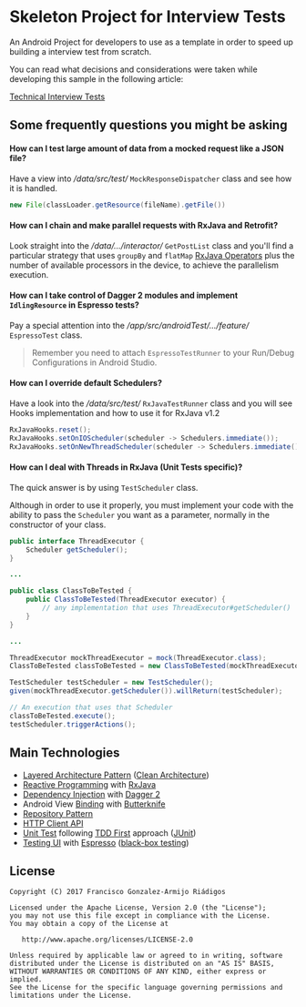 # Skeleton Project for Interview Tests

An Android Project for developers to use as a template in order to speed up building
a interview test from scratch.

You can read what decisions and considerations were taken while developing this sample in
the following article:

[Technical Interview Tests](https://medium.com/@kuassivi/technical-interview-tests-2b4794aa0070)



Some frequently questions you might be asking
-

#### How can I test large amount of data from a mocked request like a JSON file?

Have a view into _/data/src/test/_ `MockResponseDispatcher` class and see how it is handled.

```java
new File(classLoader.getResource(fileName).getFile())
```

#### How can I chain and make parallel requests with RxJava and Retrofit?

Look straight into the _/data/.../interactor/_ `GetPostList` class and you'll find a particular strategy
that uses `groupBy` and `flatMap` [RxJava Operators][16] plus the number of available
processors in the device, to achieve the parallelism execution.

#### How can I take control of Dagger 2 modules and implement `IdlingResource` in Espresso tests?

Pay a special attention into the _/app/src/androidTest/.../feature/_ `EspressoTest` class.

> Remember you need to attach `EspressoTestRunner` to your Run/Debug Configurations in Android Studio.

#### How can I override default Schedulers?

Have a look into the _/data/src/test/_ `RxJavaTestRunner` class and you will see Hooks implementation
and how to use it for RxJava v1.2

```java
RxJavaHooks.reset();
RxJavaHooks.setOnIOScheduler(scheduler -> Schedulers.immediate());
RxJavaHooks.setOnNewThreadScheduler(scheduler -> Schedulers.immediate());
```

#### How can I deal with Threads in RxJava (Unit Tests specific)?

The quick answer is by using `TestScheduler` class.

Although in order to use it properly, you must implement your code with the ability
to pass the `Scheduler` you want as a parameter, normally in the constructor of your class.

```java
public interface ThreadExecutor {
    Scheduler getScheduler();
}

...

public class ClassToBeTested {
    public ClassToBeTested(ThreadExecutor executor) {
        // any implementation that uses ThreadExecutor#getScheduler()
    }
}

...

ThreadExecutor mockThreadExecutor = mock(ThreadExecutor.class);
ClassToBeTested classToBeTested = new ClassToBeTested(mockThreadExecutor);

TestScheduler testScheduler = new TestScheduler();
given(mockThreadExecutor.getScheduler()).willReturn(testScheduler);

// An execution that uses that Scheduler
classToBeTested.execute();
testScheduler.triggerActions();
```


Main Technologies
-

- [Layered Architecture Pattern][1] ([Clean Architecture][2])
- [Reactive Programming][9] with [RxJava][8]
- [Dependency Injection][3] with [Dagger 2][4]
- Android View [Binding][17] with [Butterknife][5]
- [Repository Pattern][6]
- [HTTP Client API][7]
- [Unit Test][10] following [TDD First][11] approach ([JUnit][12])
- [Testing UI][14] with [Espresso][14] ([black-box testing][15])



License
-

    Copyright (C) 2017 Francisco Gonzalez-Armijo Riádigos

    Licensed under the Apache License, Version 2.0 (the "License");
    you may not use this file except in compliance with the License.
    You may obtain a copy of the License at

       http://www.apache.org/licenses/LICENSE-2.0

    Unless required by applicable law or agreed to in writing, software
    distributed under the License is distributed on an "AS IS" BASIS,
    WITHOUT WARRANTIES OR CONDITIONS OF ANY KIND, either express or implied.
    See the License for the specific language governing permissions and
    limitations under the License.




[1]: https://www.oreilly.com/ideas/software-architecture-patterns/page/2/layered-architecture
[2]: https://8thlight.com/blog/uncle-bob/2012/08/13/the-clean-architecture.html
[3]: https://martinfowler.com/articles/injection.html
[4]: https://google.github.io/dagger/
[5]: http://jakewharton.github.io/butterknife/
[6]: https://msdn.microsoft.com/en-us/library/ff649690.aspx
[7]: https://square.github.io/retrofit/
[8]: https://github.com/ReactiveX/RxJava
[9]: https://medium.com/@kuassivi/functional-reactive-programming-with-rxjava-part-2-78db194e7d35#.7mx0stygm
[10]: https://developer.android.com/training/testing/unit-testing/index.html
[11]: https://www.versionone.com/agile-101/agile-software-programming-best-practices/test-first-programming/
[12]: http://junit.org/junit4/
[13]: https://developer.android.com/training/testing/unit-testing/local-unit-tests.html
[14]: https://google.github.io/android-testing-support-library/docs/espresso/
[15]: http://www.guru99.com/black-box-testing.html
[16]: http://reactivex.io/documentation/operators.html
[17]: http://softwareengineering.stackexchange.com/questions/200115/what-is-early-and-late-binding

